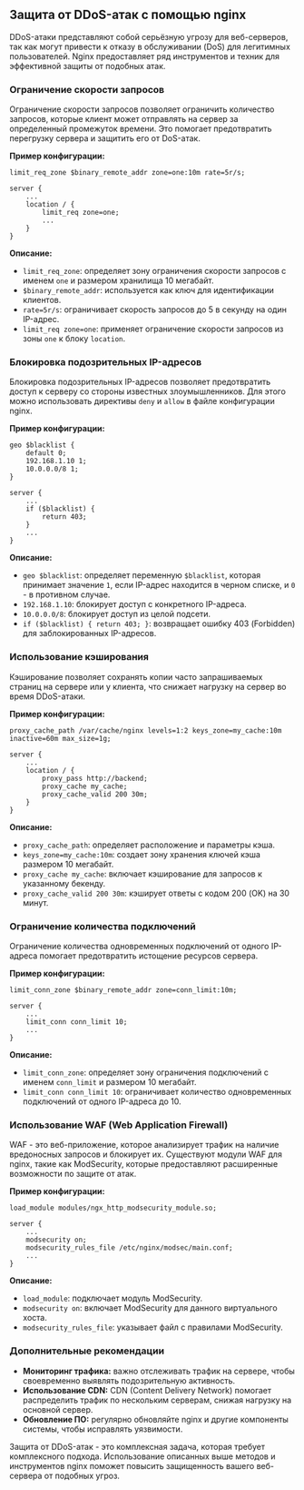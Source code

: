 ## Защита от DDoS-атак с помощью nginx

DDoS-атаки представляют собой серьёзную угрозу для веб-серверов, так как могут привести к отказу в обслуживании (DoS) для легитимных пользователей. Nginx предоставляет ряд инструментов и техник для эффективной защиты от подобных атак.

### Ограничение скорости запросов

Ограничение скорости запросов позволяет ограничить количество запросов, которые клиент может отправлять на сервер за определенный промежуток времени.  Это помогает предотвратить перегрузку сервера и защитить его от DoS-атак.

**Пример конфигурации:**

```nginx
limit_req_zone $binary_remote_addr zone=one:10m rate=5r/s;

server {
    ...
    location / {
        limit_req zone=one;
        ...
    }
}
```

**Описание:**

* `limit_req_zone`: определяет зону ограничения скорости запросов с именем `one` и размером хранилища 10 мегабайт.
* `$binary_remote_addr`: используется как ключ для идентификации клиентов.
* `rate=5r/s`:  ограничивает скорость запросов до 5 в секунду на один IP-адрес.
* `limit_req zone=one`: применяет ограничение скорости запросов из зоны `one` к блоку `location`.

### Блокировка подозрительных IP-адресов

Блокировка подозрительных IP-адресов позволяет предотвратить доступ к серверу со стороны известных злоумышленников. Для этого можно использовать директивы `deny` и `allow` в файле конфигурации nginx.

**Пример конфигурации:**

```nginx
geo $blacklist {
    default 0;
    192.168.1.10 1;
    10.0.0.0/8 1;
}

server {
    ...
    if ($blacklist) {
        return 403;
    }
    ...
}
```

**Описание:**

* `geo $blacklist`: определяет переменную `$blacklist`, которая принимает значение `1`, если IP-адрес находится в черном списке, и `0` - в противном случае.
* `192.168.1.10`:  блокирует доступ с конкретного IP-адреса.
* `10.0.0.0/8`:  блокирует доступ из целой подсети.
* `if ($blacklist) { return 403; }`:  возвращает ошибку 403 (Forbidden) для заблокированных IP-адресов.

### Использование кэширования

Кэширование позволяет сохранять копии часто запрашиваемых страниц на сервере или у клиента, что снижает нагрузку на сервер во время DDoS-атаки.

**Пример конфигурации:**

```nginx
proxy_cache_path /var/cache/nginx levels=1:2 keys_zone=my_cache:10m inactive=60m max_size=1g;

server {
    ...
    location / {
        proxy_pass http://backend;
        proxy_cache my_cache;
        proxy_cache_valid 200 30m;
    }
}
```

**Описание:**

* `proxy_cache_path`: определяет расположение и параметры кэша.
* `keys_zone=my_cache:10m`: создает зону хранения ключей кэша размером 10 мегабайт.
* `proxy_cache my_cache`:  включает кэширование для запросов к указанному бекенду.
* `proxy_cache_valid 200 30m`:  кэширует ответы с кодом 200 (OK) на 30 минут.

### Ограничение количества подключений

Ограничение количества одновременных подключений от одного IP-адреса помогает предотвратить истощение ресурсов сервера.

**Пример конфигурации:**

```nginx
limit_conn_zone $binary_remote_addr zone=conn_limit:10m;

server {
    ...
    limit_conn conn_limit 10;
    ...
}
```

**Описание:**

* `limit_conn_zone`:  определяет зону ограничения подключений с именем `conn_limit` и размером 10 мегабайт.
* `limit_conn conn_limit 10`:  ограничивает количество одновременных подключений от одного IP-адреса до 10.

### Использование WAF (Web Application Firewall)

WAF - это веб-приложение, которое анализирует трафик на наличие вредоносных запросов и блокирует их. Существуют  модули WAF для nginx, такие как ModSecurity, которые предоставляют расширенные возможности по защите от атак.

**Пример конфигурации:**

```nginx
load_module modules/ngx_http_modsecurity_module.so;

server {
    ...
    modsecurity on;
    modsecurity_rules_file /etc/nginx/modsec/main.conf;
    ...
}
```

**Описание:**

* `load_module`:  подключает модуль ModSecurity.
* `modsecurity on`:  включает ModSecurity для данного виртуального хоста.
* `modsecurity_rules_file`:  указывает файл с правилами ModSecurity.

### Дополнительные рекомендации

* **Мониторинг трафика:**  важно отслеживать трафик на сервере, чтобы своевременно выявлять подозрительную активность.
* **Использование CDN:** CDN (Content Delivery Network) помогает распределить трафик по нескольким серверам, снижая нагрузку на основной сервер.
* **Обновление ПО:**  регулярно обновляйте nginx и другие компоненты системы, чтобы исправлять уязвимости.

Защита от DDoS-атак - это комплексная задача, которая требует комплексного подхода. Использование описанных выше методов и инструментов nginx поможет повысить защищенность вашего веб-сервера от подобных угроз.